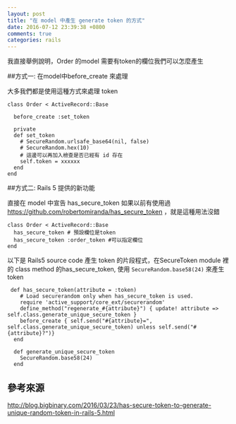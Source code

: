 ```yaml
---
layout: post
title: "在 model 中產生 generate token 的方式"
date: 2016-07-12 23:39:38 +0800
comments: true
categories: rails
---
```


我直接舉例說明，Order 的model 需要有token的欄位我們可以怎麼產生

##方式一: 在model中before_create 來處理

大多我們都是使用這種方式來處理 token

```
class Order < ActiveRecord::Base

  before_create :set_token

  private
  def set_token
    # SecureRandom.urlsafe_base64(nil, false)
    # SecureRandom.hex(10)
    # 這邊可以再加入檢查是否已經有 id 存在
    self.token = xxxxxx
  end
end
```


##方式二: Rails 5 提供的新功能

直接在 model 中宣告 has_secure_token
如果以前有使用過 https://github.com/robertomiranda/has_secure_token ，就是這種用法沒錯

```
class Order < ActiveRecord::Base
  has_secure_token # 預設欄位是token
  has_secure_token :order_token #可以指定欄位
end

```

以下是 Rails5 source code 產生 token 的片段程式，在SecureToken module 裡的 class method 的has_secure_token,
使用 ` SecureRandom.base58(24) ` 來產生token

```
 def has_secure_token(attribute = :token)
    # Load securerandom only when has_secure_token is used.
    require 'active_support/core_ext/securerandom'
    define_method("regenerate_#{attribute}") { update! attribute => self.class.generate_unique_secure_token }
    before_create { self.send("#{attribute}=", self.class.generate_unique_secure_token) unless self.send("#{attribute}?")}
  end

  def generate_unique_secure_token
    SecureRandom.base58(24)
  end

```

## 參考來源

http://blog.bigbinary.com/2016/03/23/has-secure-token-to-generate-unique-random-token-in-rails-5.html

